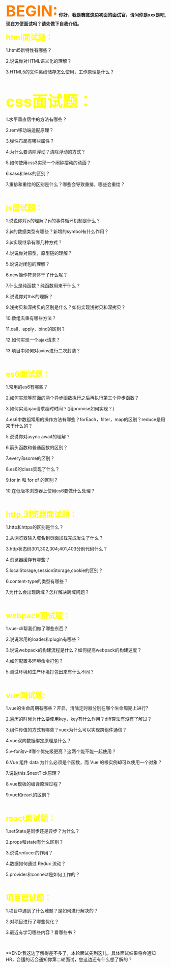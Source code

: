 
<!--
 * @Email: 1113739263@qq.com
 * @Author: cailinting
 * @Github: https://github.com/Merlinfollow
 * @Date: 2021-04-27 11:02:18
 * @Description: 前端面试
-->

<font size=7 color=#FF7F00>**BEGIN:</font> 你好，我是赛意这边初面的面试官，请问你是xxx是吧,现在方便面试吗？请先做下自我介绍。**
</br>

<font size=5 color=#FFFF00>**html面试题：**</font>

1.html5新特性有哪些？

2.说说你对HTML语义化的理解？

3.HTML5的文件离线储存怎么使用，工作原理是什么？

</br>

<font size=10 color=#FFFF00>**css面试题：**</font>

1.水平垂直居中的方法有哪些？

2.rem移动端适配原理？

3.弹性布局有哪些属性？

4.为什么要清除浮动？清除浮动的方式？

5.如何使用css3实现一个闹钟摆动的动画？

6.sass和less的区别？

7.重排和重绘的区别是什么？哪些会导致重排，哪些会重绘？

</br>


<font size=5 color=#FFFF00>**js面试题：**</font>

1.说说你对js的理解？js的事件循环机制是什么？

2.js的数据类型有哪些？新增的symbol有什么作用？

3.js实现继承有哪几种方式？

4.说说你对原型，原型链的理解？

5.说说对闭包的理解？

6.new操作符具体干了什么呢？

7.什么是纯函数？纯函数用来干什么？

8.说说你对this的理解？

9.浅拷贝和深拷贝的区别是什么？如何实现浅拷贝和深拷贝？

10.数组去重有哪些方法？

11.call，apply，bind的区别？

12.如何实现一个ajax请求？

13.项目中如何对axios进行二次封装？

</br>

<font size=5 color=#FFFF00>**es6面试题：**</font>

1.常用的es6有哪些？

2.如何实现等前面的两个异步函数执行之后再执行第三个异步函数？

3.如何实现ajax请求超时时间？(用promise如何实现？)

4.es6中数组常用的操作方法有哪些？forEach，filter，map的区别？reduce是用来干什么的？

5.说说你对async await的理解？

6.箭头函数和普通函数的区别？

7.every和some的区别？

8.es6的class实现了什么？

9.for in 和 for of 的区别？

10.在低版本浏览器上使用es6要做什么处理？

</br>

<font size=5 color=#FFFF00>**http,浏览器面试题：**</font>

1.http和https的区别是什么？

2.从浏览器输入域名到页面加载完成发生了什么？

3.http状态码301,302,304;401,403分别代码什么？

4.浏览器缓存有哪些？

5.localStorage,sessionStorage,cookie的区别？

6.content-type的类型有哪些？

7.为什么会出现跨域？怎样解决跨域问题？

</br>

<font size=5 color=#FFFF00>**webpack面试题：**</font>

1.vue-cli帮我们做了哪些东西？

2.说说常用的loader和plugin有哪些？

3.说说webpack的构建流程是什么？如何提高webpack的构建速度？

4.如何配置多环境命令打包？

5.测试环境和生产环境打包出来有什么不同？

</br>

<font size=5 color=#FFFF00>**vue面试题:**</font>

1.vue的生命周期有哪些？开启，清除定时器分别在哪个生命周期上进行?

2.遍历的时候为什么要使用key，key有什么作用？diff算法有没有了解过？

3.组件传值的方式有哪些？vuex为什么可以实现跨组件通信？

4.vue双向数据绑定原理是什么？

5.v-for和v-if哪个优先级更高？这两个能不能一起使用？

6.Vue 组件 data 为什么必须是个函数，而 Vue 的根实例却可以使用一个对象？

7.说说this.$nextTick原理？

8.vue模板的编译原理过程？

9.vue和react的区别？

</br>

<font size=5 color=#FFFF00>**react面试题：**</font>

1.setState是同步还是异步？为什么？

2.props和state有什么区别？

3.说说reducer的作用？

4.数据如何通过 Redux 流动？

5.provider和connect是如何工作的？

</br>

<font size=5 color=#FFFF00>**项目面试题：**</font>

1.项目中遇到了什么难题？是如何进行解决的？

2.对项目进行了哪些优化？

3.最近有学习哪些内容？看哪些书？

</br>

**END:我这边了解得差不多了，本轮面试先到这儿，具体面试结果将会通知HR，合适的话会通知你第二轮面试，您这边还有什么想了解的？
